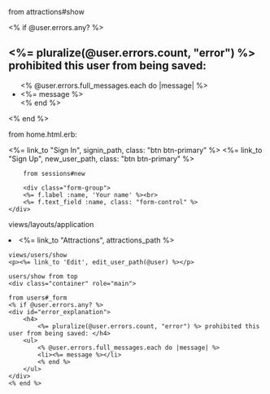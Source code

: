from attractions#show

<!--<%= #link_to "Back", attractions_path, class: "btn btn-primary btn-light" %><br>-->

<% if @user.errors.any? %>
	<div id="error_explanation">
		<h2>
			<%= pluralize(@user.errors.count, "error") %> prohibited this user from being saved: </h2>
		<ul>
			<% @user.errors.full_messages.each do |message| %>
			<li><%= message %></li>
			<% end %>
		</ul>
	</div>
	<% end %>

from home.html.erb:
<div class="center">
			<%= link_to "Sign In", signin_path, class: "btn btn-primary" %>
			<%= link_to "Sign Up", new_user_path, class: "btn btn-primary" %>
		</div>

		from sessions#new

		<div class="form-group">
		<%= f.label :name, 'Your name' %><br>
		<%= f.text_field :name, class: "form-control" %>
	</div>
 views/layouts/application
	<li><%= link_to "Attractions", attractions_path %></li>

	views/users/show
	<p><%= link_to 'Edit', edit_user_path(@user) %></p>

	users/show from top
	<div class="container" role="main">

	from users#_form
	<% if @user.errors.any? %>
	<div id="error_explanation">
		<h4>
			<%= pluralize(@user.errors.count, "error") %> prohibited this user from being saved: </h4>
		<ul>
			<% @user.errors.full_messages.each do |message| %>
			<li><%= message %></li>
			<% end %>
		</ul>
	</div>
	<% end %>